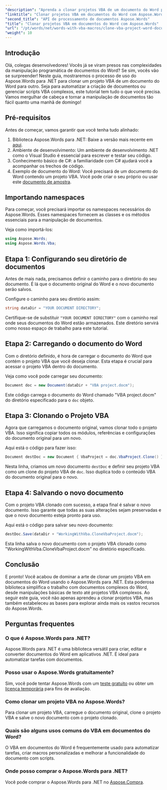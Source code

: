 ```yaml
---
"description": "Aprenda a clonar projetos VBA de um documento do Word para outro com facilidade usando o Aspose.Words para .NET. Este tutorial passo a passo explica a configuração."
"linktitle": "Clonar projetos VBA em documentos do Word com Aspose.Words"
"second_title": "API de processamento de documentos Aspose.Words"
"title": "Clonar projetos VBA em documentos do Word com Aspose.Words"
"url": "/pt/words/net/words-with-vba-macros/clone-vba-project-word-document/"
"weight": 10
---
```


## Introdução

Olá, colegas desenvolvedores! Vocês já se viram presos nas complexidades da manipulação programática de documentos do Word? Se sim, vocês vão se surpreender! Neste guia, mostraremos o processo de uso do Aspose.Words para .NET para clonar um projeto VBA de um documento do Word para outro. Seja para automatizar a criação de documentos ou gerenciar scripts VBA complexos, este tutorial tem tudo o que você precisa. Vamos mergulhar de cabeça e tornar a manipulação de documentos tão fácil quanto uma manhã de domingo!

## Pré-requisitos

Antes de começar, vamos garantir que você tenha tudo alinhado:

1. Biblioteca Aspose.Words para .NET: Baixe a versão mais recente em [aqui](https://releases.aspose.com/words/net/).
2. Ambiente de desenvolvimento: Um ambiente de desenvolvimento .NET como o Visual Studio é essencial para escrever e testar seu código.
3. Conhecimento básico de C#: a familiaridade com C# ajudará você a acompanhar os trechos de código.
4. Exemplo de documento do Word: Você precisará de um documento do Word contendo um projeto VBA. Você pode criar o seu próprio ou usar este [documento de amostra](https://github.com/aspose-words/Aspose.Words-for-.NET/raw/99ba2a2d8b5d650deb40106225f383376b8b4bc6/Examples/Data/VBA%20project.docm).

## Importando namespaces

Para começar, você precisará importar os namespaces necessários do Aspose.Words. Esses namespaces fornecem as classes e os métodos essenciais para a manipulação de documentos.

Veja como importá-los:

```csharp
using Aspose.Words;
using Aspose.Words.Vba;
```

## Etapa 1: Configurando seu diretório de documentos

Antes de mais nada, precisamos definir o caminho para o diretório do seu documento. É lá que o documento original do Word e o novo documento serão salvos.

Configure o caminho para seu diretório assim:

```csharp
string dataDir = "YOUR DOCUMENT DIRECTORY";
```

Certifique-se de substituir `"YOUR DOCUMENT DIRECTORY"` com o caminho real onde seus documentos do Word estão armazenados. Este diretório servirá como nosso espaço de trabalho para este tutorial.

## Etapa 2: Carregando o documento do Word

Com o diretório definido, é hora de carregar o documento do Word que contém o projeto VBA que você deseja clonar. Esta etapa é crucial para acessar o projeto VBA dentro do documento.

Veja como você pode carregar seu documento:

```csharp
Document doc = new Document(dataDir + "VBA project.docm");
```

Este código carrega o documento do Word chamado "VBA project.docm" do diretório especificado para o `doc` objeto.

## Etapa 3: Clonando o Projeto VBA

Agora que carregamos o documento original, vamos clonar todo o projeto VBA. Isso significa copiar todos os módulos, referências e configurações do documento original para um novo.

Aqui está o código para fazer isso:

```csharp
Document destDoc = new Document { VbaProject = doc.VbaProject.Clone() };
```

Nesta linha, criamos um novo documento `destDoc` e definir seu projeto VBA como um clone do projeto VBA de `doc`. Isso duplica todo o conteúdo VBA do documento original para o novo.

## Etapa 4: Salvando o novo documento

Com o projeto VBA clonado com sucesso, a etapa final é salvar o novo documento. Isso garante que todas as suas alterações sejam preservadas e que o novo documento esteja pronto para uso.

Aqui está o código para salvar seu novo documento:

```csharp
destDoc.Save(dataDir + "WorkingWithVba.CloneVbaProject.docm");
```

Esta linha salva o novo documento com o projeto VBA clonado como "WorkingWithVba.CloneVbaProject.docm" no diretório especificado.

## Conclusão

E pronto! Você acabou de dominar a arte de clonar um projeto VBA em documentos do Word usando o Aspose.Words para .NET. Esta poderosa biblioteca simplifica o trabalho com documentos complexos do Word, desde manipulações básicas de texto até projetos VBA complexos. Ao seguir este guia, você não apenas aprendeu a clonar projetos VBA, mas também estabeleceu as bases para explorar ainda mais os vastos recursos do Aspose.Words.

## Perguntas frequentes

### O que é Aspose.Words para .NET?  
Aspose.Words para .NET é uma biblioteca versátil para criar, editar e converter documentos do Word em aplicativos .NET. É ideal para automatizar tarefas com documentos.

### Posso usar o Aspose.Words gratuitamente?  
Sim, você pode tentar Aspose.Words com um [teste gratuito](https://releases.aspose.com/) ou obter um [licença temporária](https://purchase.aspose.com/temporary-license/) para fins de avaliação.

### Como clonar um projeto VBA no Aspose.Words?  
Para clonar um projeto VBA, carregue o documento original, clone o projeto VBA e salve o novo documento com o projeto clonado.

### Quais são alguns usos comuns do VBA em documentos do Word?  
O VBA em documentos do Word é frequentemente usado para automatizar tarefas, criar macros personalizadas e melhorar a funcionalidade do documento com scripts.

### Onde posso comprar o Aspose.Words para .NET?  
Você pode comprar o Aspose.Words para .NET no [Aspose.Compra](https://purchase.aspose.com/buy).